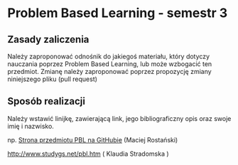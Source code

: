 # Problem Based Learning - semestr 3

## Zasady zaliczenia
Należy zaproponować odnośnik do jakiegoś materiału, który dotyczy nauczania poprzez Problem Based Learning, lub może wzbogacić ten przedmiot.
Zmianę należy zaproponować poprzez propozycję zmiany niniejszego pliku (pull request)

## Sposób realizacji
Należy wstawić linijkę, zawierającą link, jego bibliograficzny opis oraz swoje imię i nazwisko.

np. [Strona przedmiotu PBL na GitHubie](https://github.com/MRostanski/PBL_3/) (Maciej Rostański)

http://www.studygs.net/pbl.htm ( Klaudia Stradomska )
